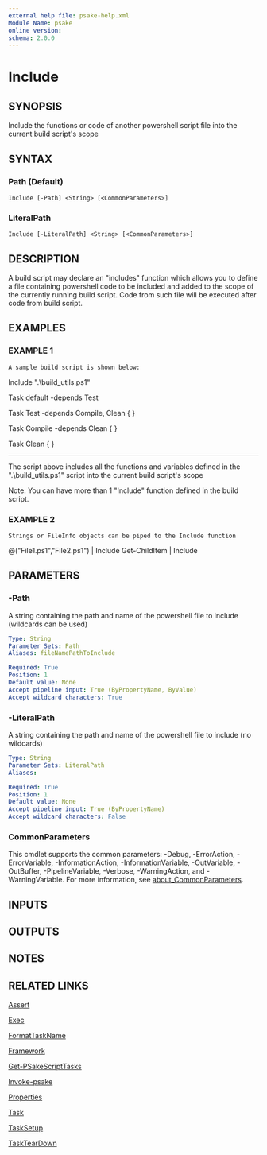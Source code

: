 ```yaml
---
external help file: psake-help.xml
Module Name: psake
online version:
schema: 2.0.0
---
```


# Include

## SYNOPSIS
Include the functions or code of another powershell script file into the current build script's scope

## SYNTAX

### Path (Default)
```
Include [-Path] <String> [<CommonParameters>]
```

### LiteralPath
```
Include [-LiteralPath] <String> [<CommonParameters>]
```

## DESCRIPTION
A build script may declare an "includes" function which allows you to define a file containing powershell code to be included
and added to the scope of the currently running build script.
Code from such file will be executed after code from build script.

## EXAMPLES

### EXAMPLE 1
```
A sample build script is shown below:
```

Include ".\build_utils.ps1"

Task default -depends Test

Task Test -depends Compile, Clean {
}

Task Compile -depends Clean {
}

Task Clean {
}

-----------
The script above includes all the functions and variables defined in the ".\build_utils.ps1" script into the current build script's scope

Note: You can have more than 1 "Include" function defined in the build script.

### EXAMPLE 2
```
Strings or FileInfo objects can be piped to the Include function
```

@("File1.ps1","File2.ps1") | Include
Get-ChildItem | Include

## PARAMETERS

### -Path
A string containing the path and name of the powershell file to include (wildcards can be used)

```yaml
Type: String
Parameter Sets: Path
Aliases: fileNamePathToInclude

Required: True
Position: 1
Default value: None
Accept pipeline input: True (ByPropertyName, ByValue)
Accept wildcard characters: True
```

### -LiteralPath
A string containing the path and name of the powershell file to include (no wildcards)

```yaml
Type: String
Parameter Sets: LiteralPath
Aliases:

Required: True
Position: 1
Default value: None
Accept pipeline input: True (ByPropertyName)
Accept wildcard characters: False
```

### CommonParameters
This cmdlet supports the common parameters: -Debug, -ErrorAction, -ErrorVariable, -InformationAction, -InformationVariable, -OutVariable, -OutBuffer, -PipelineVariable, -Verbose, -WarningAction, and -WarningVariable. For more information, see [about_CommonParameters](http://go.microsoft.com/fwlink/?LinkID=113216).

## INPUTS

## OUTPUTS

## NOTES

## RELATED LINKS

[Assert]()

[Exec]()

[FormatTaskName]()

[Framework]()

[Get-PSakeScriptTasks]()

[Invoke-psake]()

[Properties]()

[Task]()

[TaskSetup]()

[TaskTearDown]()

